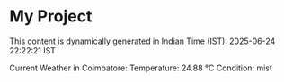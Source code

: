 # My Project

This content is dynamically generated in Indian Time (IST): 2025-06-24 22:22:21 IST


Current Weather in Coimbatore:
Temperature: 24.88 °C
Condition: mist
